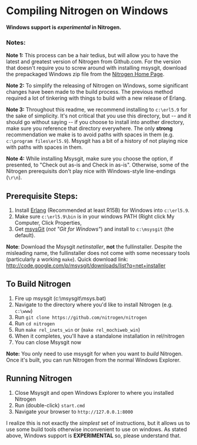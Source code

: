 # Compiling Nitrogen on Windows

**Windows support is *experimental* in Nitrogen.**

### Notes:

**Note 1:** This process can be a hair tedius, but will allow you to have the
latest and greatest version of Nitrogen from Github.com.  For the version that
doesn't require you to screw around with installing msysgit, download the
prepackaged Windows zip file from the [Nitrogen Home
Page](http://www.nitrogenproject.com).

**Note 2:** To simplify the releasing of Nitrogen on Windows, some significant
changes have been made to the build process. The previous method required a lot
of tinkering with things to build with a new release of Erlang.

**Note 3:** Throughout this readme, we recommend installing to `c:\erl5.9` for
the sake of simplicity.  It's not critical that you use this directory, but --
and it should go without saying -- if you choose to install into another
directory, make sure you reference that directory everywhere.  The only
**strong** recommendation we make is to avoid paths with spaces in them (e.g.
`c:\program files\erl5.9`). Msysgit has a bit of a history of not playing nice
with paths with spaces in them.

**Note 4:** While installing Msysgit, make sure you choose the option, if
presented, to "Check out as-is and Check in as-is". Otherwise, some of the
Nitrogen prerequisits don't play nice with Windows-style line-endings (`\r\n`).

## Prerequisite Steps:

1. Install [Erlang](http://www.erlang.org/download.html) (Recommended at least
   R15B) for Windows into `c:\erl5.9`.
2. Make sure `c:\erl5.9\bin` is in your windows PATH (Right click My Computer,
   Click Properties, 
3. Get [msysGit](http://msysgit.github.com) (*not "Git for Windows"*) and
   install to `c:\msysgit` (the default). 

**Note**: Download the Msysgit _netinstaller_, **not** the fullinstaller.
Despite the misleading name, the fullinstaller does not come with some
necessary tools (particularly a working `make`). Quick download link:
http://code.google.com/p/msysgit/downloads/list?q=net+installer

## To Build Nitrogen

1. Fire up msysgit (c:\msysgit\msys.bat)
2. Navigate to the directory where you'd like to install Nitrogen (e.g.
   `c:\www`)
3. Run `git clone https://github.com/nitrogen/nitrogen`
4. Run `cd nitrogen`
5. Run `make rel_inets_win` or (`make rel_mochiweb_win`)
6. When it completes, you'll have a standalone installation in rel/nitrogen
7. You can close Msysgit now

**Note:** You only need to use msysgit for when you want to *build* Nitrogen.
Once it's built, you can run Nitrogen from the normal Windows Explorer.

## Running Nitrogen

1. Close Msysgit and open Windows Explorer to where you installed Nitrogen
2. Run (double-click) `start.cmd`
3. Navigate your browser to `http://127.0.0.1:8000`


I realize this is not exactly the *simplest* set of instructions, but it allows
us to use some build tools otherwise inconvenient to use on windows.  As stated
above, Windows support is **EXPERIMENTAL** so, please understand that.
